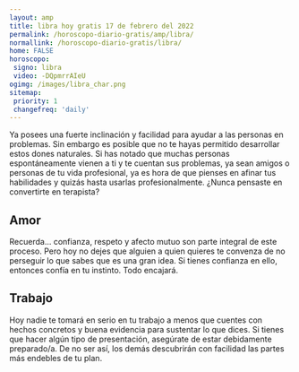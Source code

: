 ```yaml
---
layout: amp
title: libra hoy gratis 17 de febrero del 2022 
permalink: /horoscopo-diario-gratis/amp/libra/
normallink: /horoscopo-diario-gratis/libra/
home: FALSE
horoscopo:
 signo: libra
 video: -DQpmrrAIeU
ogimg: /images/libra_char.png
sitemap:
 priority: 1
 changefreq: 'daily'
---
```



Ya posees una fuerte inclinación y facilidad para ayudar a las personas en problemas. Sin embargo es posible que no te hayas permitido desarrollar estos dones naturales. Si has notado que muchas personas espontáneamente vienen a ti y te cuentan sus problemas, ya sean amigos o personas de tu vida profesional, ya es hora de que pienses en afinar tus habilidades y quizás hasta usarlas profesionalmente. ¿Nunca pensaste en convertirte en terapista?

## Amor

Recuerda... confianza, respeto y afecto mutuo son parte integral de este proceso. Pero hoy no dejes que alguien a quien quieres te convenza de no perseguir lo que sabes que es una gran idea. Si tienes confianza en ello, entonces confía en tu instinto. Todo encajará.

## Trabajo

Hoy nadie te tomará en serio en tu trabajo a menos que cuentes con hechos concretos y buena evidencia para sustentar lo que dices. Si tienes que hacer algún tipo de presentación, asegúrate de estar debidamente preparado/a. De no ser así, los demás descubrirán con facilidad las partes más endebles de tu plan.